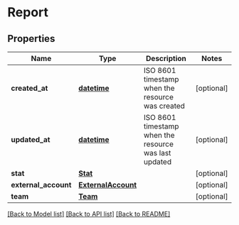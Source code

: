 # Report

## Properties
Name | Type | Description | Notes
------------ | ------------- | ------------- | -------------
**created_at** | [**datetime**](DateTime.md) | ISO 8601 timestamp when the resource was created | [optional] 
**updated_at** | [**datetime**](DateTime.md) | ISO 8601 timestamp when the resource was last updated | [optional] 
**stat** | [**Stat**](Stat.md) |  | [optional] 
**external_account** | [**ExternalAccount**](ExternalAccount.md) |  | [optional] 
**team** | [**Team**](Team.md) |  | [optional] 

[[Back to Model list]](../README.md#documentation-for-models) [[Back to API list]](../README.md#documentation-for-api-endpoints) [[Back to README]](../README.md)


